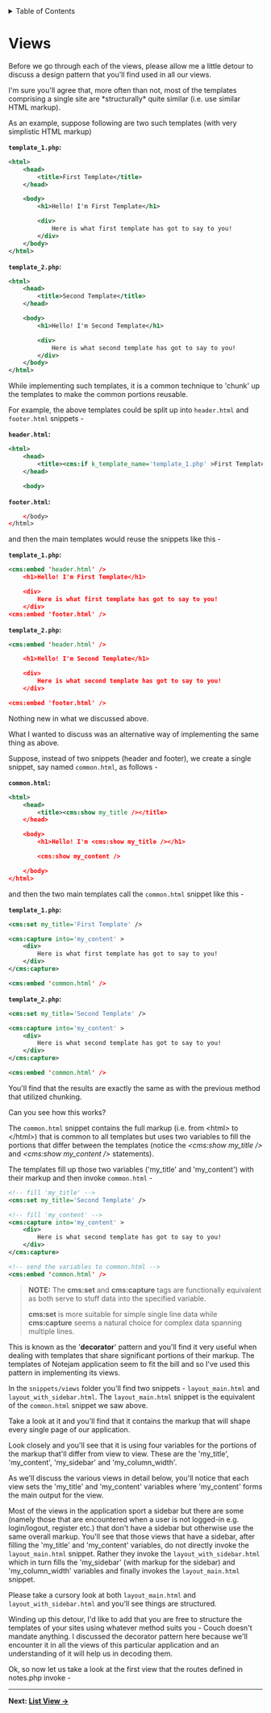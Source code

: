 <details><summary>Table of Contents</summary>

* [Intro](https://github.com/trendoman/Midware/tree/main/tutorials/Notejam-App/01-Intro.md#intro)
* [Installing the application](https://github.com/trendoman/Midware/tree/main/tutorials/Notejam-App/02-Installing-the-application.md#installing-the-application)
* [Code Walkthrough](https://github.com/trendoman/Midware/tree/main/tutorials/Notejam-App/03-Code-Walkthrough.md#code-walkthrough)
   * [Notes](https://github.com/trendoman/Midware/tree/main/tutorials/Notejam-App/04-Notes.md#notes)
   * [Routes](https://github.com/trendoman/Midware/tree/main/tutorials/Notejam-App/05-Routes.md#routes)
   * [Filters](https://github.com/trendoman/Midware/tree/main/tutorials/Notejam-App/06-Filters.md#filters)
   * [Controller](https://github.com/trendoman/Midware/tree/main/tutorials/Notejam-App/07-Controller.md#controller)
   * [Views](https://github.com/trendoman/Midware/tree/main/tutorials/Notejam-App/08-Views.md#views)
       1. [List view](./09-List-View.md#views--notes-list-view)
       2. [Page view](https://github.com/trendoman/Midware/tree/main/tutorials/Notejam-App/10-Page-View.md#views--notes-page-view)
       3. [Create view](https://github.com/trendoman/Midware/tree/main/tutorials/Notejam-App/11-Create-View.md#views--notes-create-view)
       4. [Create view (with pad)](https://github.com/trendoman/Midware/tree/main/tutorials/Notejam-App/12-Create-View-(with-Pad).md#views--notes-create-view-with-pad)
       5. [Edit view](https://github.com/trendoman/Midware/tree/main/tutorials/Notejam-App/14-Edit-View.md#views--notes-edit-view)
       6. [Delete view](https://github.com/trendoman/Midware/tree/main/tutorials/Notejam-App/15-Delete-View.md#views--notes-delete-view)
   * [Pads](https://github.com/trendoman/Midware/tree/main/tutorials/Notejam-App/16-Pads.md#pads)
   * [Users](https://github.com/trendoman/Midware/tree/main/tutorials/Notejam-App/17-Users.md#users)
* [Wrapping up..](https://github.com/trendoman/Midware/tree/main/tutorials/Notejam-App/18-Wrapping-up.md#wrapping-up)
</details>

# Views

Before we go through each of the views, please allow me a little detour to discuss a design pattern that you'll find used in all our views.

I'm sure you'll agree that, more often than not, most of the templates comprising a single site are \*structurally\* quite similar (i.e. use similar HTML markup).

As an example, suppose following are two such templates (with very simplistic HTML markup)

**`template_1.php`:**

```xml
<html>
    <head>
        <title>First Template</title>
    </head>

    <body>
        <h1>Hello! I'm First Template</h1>

        <div>
            Here is what first template has got to say to you!
        </div>
    </body>
</html>
```

**`template_2.php`:**

```xml
<html>
    <head>
        <title>Second Template</title>
    </head>

    <body>
        <h1>Hello! I'm Second Template</h1>

        <div>
            Here is what second template has got to say to you!
        </div>
    </body>
</html>
```

While implementing such templates, it is a common technique to 'chunk' up the templates to make the common portions reusable.

For example, the above templates could be split up into `header.html` and `footer.html` snippets -

**`header.html`:**

```xml
<html>
    <head>
        <title><cms:if k_template_name='template_1.php' >First Template<cms:else />Second Template</cms:if></title>
    </head>

    <body>
```

**`footer.html`:**

```xml
    </body>
</html>
```

and then the main templates would reuse the snippets like this -

**`template_1.php`:**

```xml
<cms:embed 'header.html' />
    <h1>Hello! I'm First Template</h1>

    <div>
        Here is what first template has got to say to you!
    </div>
<cms:embed 'footer.html' />
```

**`template_2.php`:**

```xml
<cms:embed 'header.html' />

    <h1>Hello! I'm Second Template</h1>

    <div>
        Here is what second template has got to say to you!
    </div>

<cms:embed 'footer.html' />
```

Nothing new in what we discussed above.

What I wanted to discuss was an alternative way of implementing the same thing as above.

Suppose, instead of two snippets (header and footer), we create a single snippet, say named `common.html`, as follows -

**`common.html`:**

```xml
<html>
    <head>
        <title><cms:show my_title /></title>
    </head>

    <body>
        <h1>Hello! I'm <cms:show my_title /></h1>

        <cms:show my_content />

    </body>
</html>
```

and then the two main templates call the `common.html` snippet like this -

**`template_1.php`:**

```xml
<cms:set my_title='First Template' />

<cms:capture into='my_content' >
    <div>
        Here is what first template has got to say to you!
    </div>
</cms:capture>

<cms:embed 'common.html' />
```

**`template_2.php`:**

```xml
<cms:set my_title='Second Template' />

<cms:capture into='my_content' >
    <div>
        Here is what second template has got to say to you!
    </div>
</cms:capture>

<cms:embed 'common.html' />
```

You'll find that the results are exactly the same as with the previous method that utilized chunking.

Can you see how this works?

The `common.html` snippet contains the full markup (i.e. from &lt;html&gt; to &lt;/html&gt;) that is common to all templates but uses two variables to fill the portions that differ between the templates (notice the *&lt;cms:show my_title /&gt;* and *&lt;cms:show my_content /&gt;* statements).

The templates fill up those two variables ('my_title' and 'my_content') with their markup and then invoke `common.html` -

```xml
<!-- fill 'my_title' -->
<cms:set my_title='Second Template' />

<!-- fill 'my_content' -->
<cms:capture into='my_content' >
    <div>
        Here is what second template has got to say to you!
    </div>
</cms:capture>

<!-- send the variables to common.html -->
<cms:embed 'common.html' />
```


> **NOTE:** The **cms:set** and **cms:capture** tags are functionally equivalent as both serve to stuff data into the specified variable.
>
> **cms:set** is more suitable for simple single line data while **cms:capture** seems a natural choice for complex data spanning multiple lines.

This is known as the '**decorator**' pattern and you'll find it very useful when dealing with templates that share significant portions of their markup. The templates of Notejam application seem to fit the bill and so I've used this pattern in implementing its views.

In the `snippets/views` folder you'll find two snippets - `layout_main.html` and `layout_with_sidebar.html`. The `layout_main.html` snippet is the equivalent of the `common.html` snippet we saw above.

Take a look at it and you'll find that it contains the markup that will shape every single page of our application.

Look closely and you'll see that it is using four variables for the portions of the markup that'll differ from view to view. These are the 'my_title', 'my_content', 'my_sidebar' and 'my_column_width'.

As we'll discuss the various views in detail below, you'll notice that each view sets the 'my_title' and 'my_content' variables where 'my_content' forms the main output for the view.

Most of the views in the application sport a sidebar but there are some (namely those that are encountered when a user is not logged-in e.g. login/logout, register etc.) that don't have a sidebar but otherwise use the same overall markup. You'll see that those views that have a sidebar, after filling the 'my_title' and 'my_content' variables, do not directly invoke the `layout_main.html` snippet. Rather they invoke the `layout_with_sidebar.html` which in turn fills the 'my_sidebar' (with markup for the sidebar) and 'my_column_width' variables and finally invokes the `layout_main.html` snippet.

Please take a cursory look at both `layout_main.html` and `layout_with_sidebar.html` and you'll see things are structured.

Winding up this detour, I'd like to add that you are free to structure the templates of your sites using whatever method suits you - Couch doesn't mandate anything. I discussed the decorator pattern here because we'll encounter it in all the views of this particular application and an understanding of it will help us in decoding them.

Ok, so now let us take a look at the first view that the routes defined in notes.php invoke -

---

**Next: [List View →](./09-List-View.md#views--notes-list-view)**
